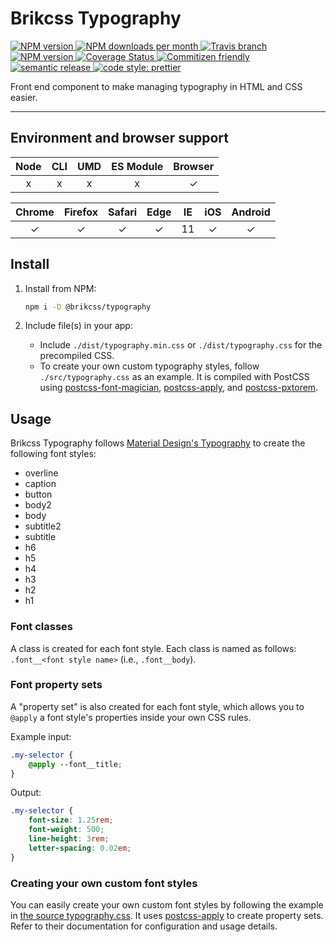 # Brikcss Typography

<!-- Shields. -->
<p>
	<!-- NPM version. -->
	<a href="https://www.npmjs.com/package/@brikcss/typography">
		<img alt="NPM version" src="https://img.shields.io/npm/v/@brikcss/typography.svg?style=flat-square">
	</a>
	<!-- NPM downloads/month. -->
	<a href="https://www.npmjs.com/package/@brikcss/typography">
		<img alt="NPM downloads per month" src="https://img.shields.io/npm/dm/@brikcss/typography.svg?style=flat-square">
	</a>
	<!-- Travis branch. -->
	<a href="https://github.com/brikcss/typography/tree/master">
		<img alt="Travis branch" src="https://img.shields.io/travis/rust-lang/rust/master.svg?style=flat-square&label=master">
	</a>
	<!-- Codacy. -->
	<a href="https://www.codacy.com/app/thezimmee/typography">
		<img alt="NPM version" src="https://img.shields.io/codacy/grade/a50d4c1d525d4ad6b07c134d03eeac3b/master.svg?style=flat-square">
	</a>
	<!-- Coveralls -->
	<a href='https://coveralls.io/github/brikcss/typography?branch=master'>
		<img src='https://img.shields.io/coveralls/github/brikcss/typography/master.svg?style=flat-square' alt='Coverage Status' />
	</a>
	<!-- Commitizen friendly. -->
	<a href="http://commitizen.github.io/cz-cli/">
		<img alt="Commitizen friendly" src="https://img.shields.io/badge/commitizen-friendly-brightgreen.svg?style=flat-square">
	</a>
	<!-- Semantic release. -->
	<a href="https://github.com/semantic-release/semantic-release">
		<img alt="semantic release" src="https://img.shields.io/badge/%20%20%F0%9F%93%A6%F0%9F%9A%80-semantic--release-e10079.svg?style=flat-square">
	</a>
	<!-- Prettier code style. -->
	<a href="https://prettier.io/">
		<img alt="code style: prettier" src="https://img.shields.io/badge/code_style-prettier-ff69b4.svg?style=flat-square">
	</a>
	<!-- MIT License. -->
	<!-- <a href="https://choosealicense.com/licenses/mit/">
		<img alt="License" src="https://img.shields.io/npm/l/express.svg?style=flat-square">
	</a> -->
</p>

Front end component to make managing typography in HTML and CSS easier.

---

## Environment and browser support

| Node   | CLI   | UMD   | ES Module | Browser   |
|:------:|:-----:|:-----:|:---------:|:---------:|
| x      | x     | x     | x         | ✓         |

| Chrome | Firefox | Safari | Edge | IE  | iOS | Android |
|:------:|:-------:|:------:|:----:|:---:|:---:|:-------:|
| ✓      | ✓       | ✓      | ✓    | 11  | ✓   | ✓       |

## Install

1. Install from NPM:

	```sh
	npm i -D @brikcss/typography
	```

2. Include file(s) in your app:

	- Include `./dist/typography.min.css` or `./dist/typography.css` for the precompiled CSS.
	- To create your own custom typography styles, follow `./src/typography.css` as an example. It is compiled with PostCSS using [postcss-font-magician](https://github.com/jonathantneal/postcss-font-magician), [postcss-apply](https://github.com/pascalduez/postcss-apply), and [postcss-pxtorem](https://github.com/cuth/postcss-pxtorem).

## Usage

Brikcss Typography follows [Material Design's Typography](https://material.io/design/typography/) to create the following font styles:

- overline
- caption
- button
- body2
- body
- subtitle2
- subtitle
- h6
- h5
- h4
- h3
- h2
- h1

### Font classes

A class is created for each font style. Each class is named as follows: `.font__<font style name>` (i.e., `.font__body`).

### Font property sets

A "property set" is also created for each font style, which allows you to `@apply` a font style's properties inside your own CSS rules.

Example input:

```css
.my-selector {
	@apply --font__title;
}
```

Output:

```css
.my-selector {
	font-size: 1.25rem;
	font-weight: 500;
	line-height: 3rem;
	letter-spacing: 0.02em;
}
```

### Creating your own custom font styles

You can easily create your own custom font styles by following the example in [the source typography.css](./src/typography.css). It uses [postcss-apply](https://github.com/pascalduez/postcss-apply) to create property sets. Refer to their documentation for configuration and usage details.
